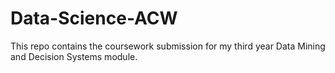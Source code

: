 # Data-Science-ACW
This repo contains the coursework submission for my third year Data Mining and Decision Systems module.
